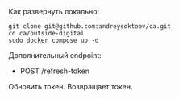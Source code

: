 Как развернуть локально:

    git clone git@github.com:andreysoktoev/ca.git
    cd ca/outside-digital
    sudo docker compose up -d

Дополнительный endpoint:
* POST /refresh-token

Обновить токен. Возвращает токен.